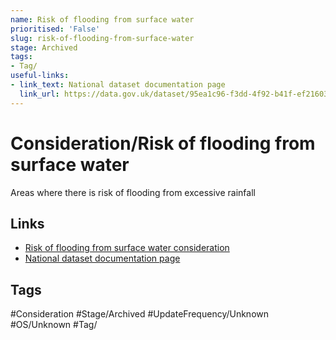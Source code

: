 ```yaml
---
name: Risk of flooding from surface water
prioritised: 'False'
slug: risk-of-flooding-from-surface-water
stage: Archived
tags:
- Tag/
useful-links:
- link_text: National dataset documentation page
  link_url: https://data.gov.uk/dataset/95ea1c96-f3dd-4f92-b41f-ef21603a2802/risk-of-flooding-from-surface-water-extent-3-3-percent-annual-chance
---
```


# Consideration/Risk of flooding from surface water

Areas where there is risk of flooding from excessive rainfall

## Links

* [Risk of flooding from surface water consideration](https://design.planning.data.gov.uk/planning-consideration/risk-of-flooding-from-surface-water)
* [National dataset documentation page](https://data.gov.uk/dataset/95ea1c96-f3dd-4f92-b41f-ef21603a2802/risk-of-flooding-from-surface-water-extent-3-3-percent-annual-chance)

## Tags

#Consideration #Stage/Archived #UpdateFrequency/Unknown #OS/Unknown #Tag/